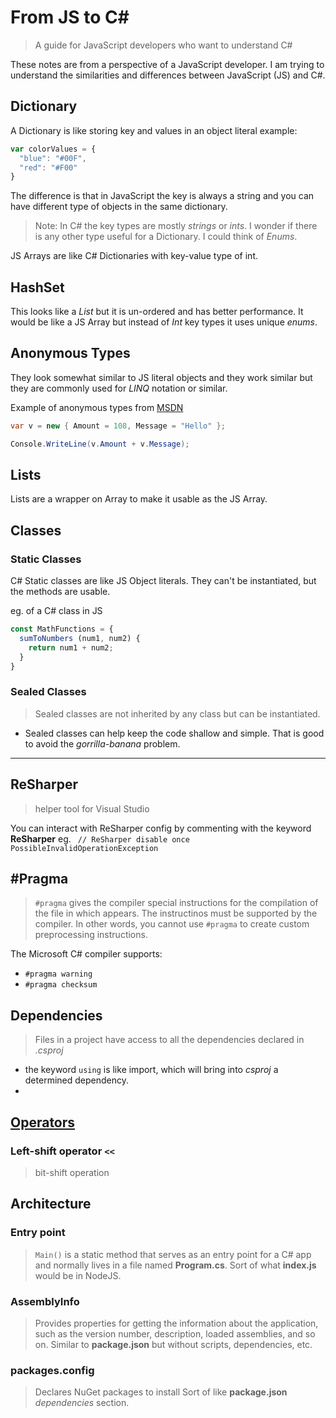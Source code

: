 # From JS to C# #

> A guide for JavaScript developers who want to understand C#

These notes are from a perspective of a JavaScript developer. I am trying to understand the similarities and differences between JavaScript (JS) and C#.

## Dictionary

A Dictionary is like storing key and values in an object literal example:

```javascript
var colorValues = {
  "blue": "#00F",
  "red": "#F00"
}
```

The difference is that in JavaScript the key is always a string and you can have different type of objects in the same dictionary. 

> Note: In C# the key types are mostly *strings* or *ints*. I wonder if there is any other type useful for a Dictionary. I could think of *Enums*.

JS Arrays are like C# Dictionaries with key-value type of int.

## HashSet
This looks like a *List* but it is un-ordered and has better performance. It would be like a JS Array but instead of *Int* key types it uses unique *enums*.

## Anonymous Types
They look somewhat similar to JS literal objects and they work similar but they are commonly used for *LINQ* notation or similar.

Example of anonymous types from [MSDN](https://msdn.microsoft.com/en-us/library/bb397696.aspx)

```C#
var v = new { Amount = 108, Message = "Hello" };

Console.WriteLine(v.Amount + v.Message);
```

## Lists
Lists are a wrapper on Array to make it usable as the JS Array.



## Classes

### Static Classes

C# Static classes are like JS Object literals. They can't be instantiated, but the methods are usable.

eg. of a C# class in JS

```javascript
const MathFunctions = {
  sumToNumbers (num1, num2) {
    return num1 + num2;
  }
}
```

### Sealed Classes

> Sealed classes are not inherited by any class but can be instantiated.

- Sealed classes can help keep the code shallow and simple. That is good to avoid the *gorrilla-banana* problem.

---

## ReSharper
> helper tool for Visual Studio

You can interact with ReSharper config by commenting with the keyword **ReSharper** 
eg. ` // ReSharper disable once PossibleInvalidOperationException`

## #Pragma

> `#pragma` gives the compiler special instructions for the compilation of the file in which appears. The instructinos must be supported by the compiler. In other words, you cannot use `#pragma` to create custom preprocessing instructions.

The Microsoft C# compiler supports:

- `#pragma warning`
- `#pragma checksum`

## Dependencies

> Files in a project have access to all the dependencies declared in *.csproj*

- the keyword `using` is like import, which will bring into *csproj* a determined dependency.
- 

## [Operators](https://msdn.microsoft.com/en-us/library/a1sway8w.aspx)

### Left-shift operator `<<`
> bit-shift operation

## Architecture

### Entry point
> `Main()` is a static method that serves as an entry point for a C# app and normally lives in a file named **Program.cs**. Sort of what **index.js** would be in NodeJS.

### AssemblyInfo
> Provides properties for getting the information about the application, such as the version number, description, loaded assemblies, and so on.
> Similar to **package.json** but without scripts, dependencies, etc.

### packages.config
> Declares NuGet packages to install
> Sort of like **package.json** *dependencies* section.


